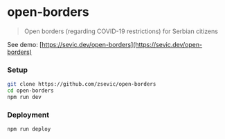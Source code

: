 # open-borders
> Open borders (regarding COVID-19 restrictions) for Serbian citizens

See demo: [https://sevic.dev/open-borders](https://sevic.dev/open-borders)

### Setup
```bash
git clone https://github.com/zsevic/open-borders
cd open-borders
npm run dev
```

### Deployment
```bash
npm run deploy
```

